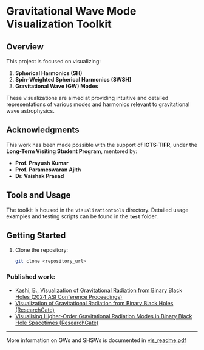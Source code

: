 
# Gravitational Wave Mode Visualization Toolkit

## Overview

This project is focused on visualizing:
1. **Spherical Harmonics (SH)**
2. **Spin-Weighted Spherical Harmonics (SWSH)**
3. **Gravitational Wave (GW) Modes**

These visualizations are aimed at providing intuitive and detailed representations of various modes and harmonics relevant to gravitational wave astrophysics.

## Acknowledgments

This work has been made possible with the support of **ICTS-TIFR**, under the **Long-Term Visiting Student Program**, mentored by:
- **Prof. Prayush Kumar**
- **Prof. Parameswaran Ajith**
- **Dr. Vaishak Prasad**

## Tools and Usage

The toolkit is housed in the `visualizationtools` directory. Detailed usage examples and testing scripts can be found in the **`test`** folder.

## Getting Started

1. Clone the repository:
   ```bash
   git clone <repository_url>

### Published work:
- [Kashi, B., Visualization of Gravitational Radiation from Binary Black Holes (2024 ASI Conference Proceedings)](https://ui.adsabs.harvard.edu/abs/2024asi..confP.154K/abstract)
- [Visualization of Gravitational Radiation from Binary Black Holes (ResearchGate)](https://www.researchgate.net/publication/376198772_Visualization_of_Gravitational_Radiation_from_Binary_Black_Holes)
- [Visualising Higher-Order Gravitational Radiation Modes in Binary Black Hole Spacetimes (ResearchGate)](https://www.researchgate.net/publication/378241608_Visualising_Higher_Order_Gravitational_Radiation_Modes_in_Binary_Black_Hole_Spacetimes)

---
More information on GWs and SHSWs is documented in [vis_readme.pdf](https://github.com/user-attachments/files/18247007/vis_readme.pdf)
